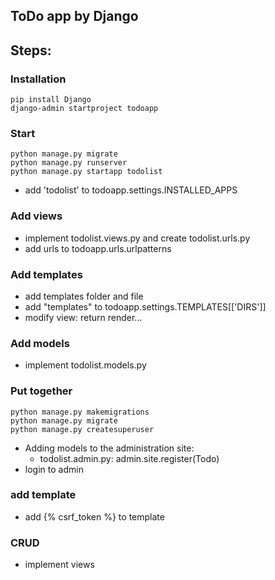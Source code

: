 ## ToDo app by Django

## Steps:

### Installation

```console
pip install Django
django-admin startproject todoapp
```

### Start

```console
python manage.py migrate
python manage.py runserver
python manage.py startapp todolist
```

- add 'todolist' to todoapp.settings.INSTALLED_APPS

### Add views
- implement todolist.views.py and create todolist.urls.py
- add urls to todoapp.urls.urlpatterns

### Add templates
- add templates folder and file
- add "templates" to todoapp.settings.TEMPLATES[['DIRS']]
- modify view: return render...

### Add models
- implement todolist.models.py

### Put together
```console
python manage.py makemigrations
python manage.py migrate
python manage.py createsuperuser
```

- Adding models to the administration site:
    - todolist.admin.py: admin.site.register(Todo)
- login to admin

### add template
- add {% csrf_token %} to template

### CRUD
- implement views